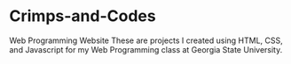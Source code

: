 # Crimps-and-Codes
Web Programming Website
These are projects I created using HTML, CSS, and Javascript for my Web Programming class at Georgia State University.
